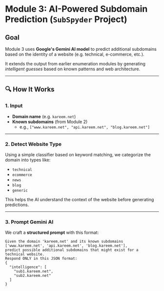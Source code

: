 # Module 3: AI-Powered Subdomain Prediction (`SubSpyder` Project)

## Goal

Module 3 uses **Google's Gemini AI model** to predict additional subdomains based on the identity of a website (e.g. technical, e-commerce, etc.).

It extends the output from earlier enumeration modules by generating *intelligent guesses* based on known patterns and web architecture.

---

## 🔍 How It Works

### 1. Input

- **Domain name** (e.g. `kareem.net`)
- **Known subdomains** (from Module 2)
  - e.g., `["www.kareem.net", "api.kareem.net", "blog.kareem.net"]`

---

### 2. Detect Website Type

Using a simple classifier based on keyword matching, we categorize the domain into types like:

- `technical`
- `ecommerce`
- `news`
- `blog`
- `generic`

This helps the AI understand the context of the website before generating predictions.

---

### 3. Prompt Gemini AI

We craft a **structured prompt** with this format:

```text
Given the domain 'kareem.net' and its known subdomains ['www.kareem.net', 'api.kareem.net', 'blog.kareem.net'],
predict possible additional subdomains that might exist for a technical website.
Respond ONLY in this JSON format:
{
  "intelligence": [
    "sub1.kareem.net",
    "sub2.kareem.net"
  ]
}
